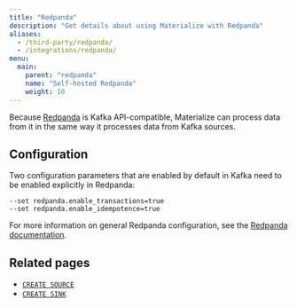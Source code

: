 ```yaml
---
title: "Redpanda"
description: "Get details about using Materialize with Redpanda"
aliases:
  - /third-party/redpanda/
  - /integrations/redpanda/
menu:
  main:
    parent: "redpanda"
    name: "Self-hosted Redpanda"
    weight: 10
---
```


Because [Redpanda](https://vectorized.io/) is Kafka API-compatible, Materialize can process data from it in the same way it processes data from Kafka sources.

## Configuration

Two configuration parameters that are enabled by default in Kafka need to be enabled explicitly in Redpanda:

```nofmt
--set redpanda.enable_transactions=true
--set redpanda.enable_idempotence=true
```

For more information on general Redpanda configuration, see the [Redpanda documentation](https://vectorized.io/docs/configuration/).

## Related pages

- [`CREATE SOURCE`](/sql/create-source/kafka/)
- [`CREATE SINK`](/sql/create-sink/)
